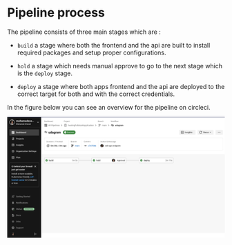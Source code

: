 # Pipeline process

The pipeline consists of three main stages which are :

- `build` a stage where both the frontend and the api are built to install required packages and setup proper configurations.

- `hold` a stage which needs manual approve to go to the next stage which is the `deploy` stage.

- `deploy` a stage where both apps frontend and the api are deployed to the correct target for both and with the correct credentials.

In the figure below you can see an overview for the pipeline on circleci.

![pipelineDiagram](./screenshots/circleci-workflow.png)
